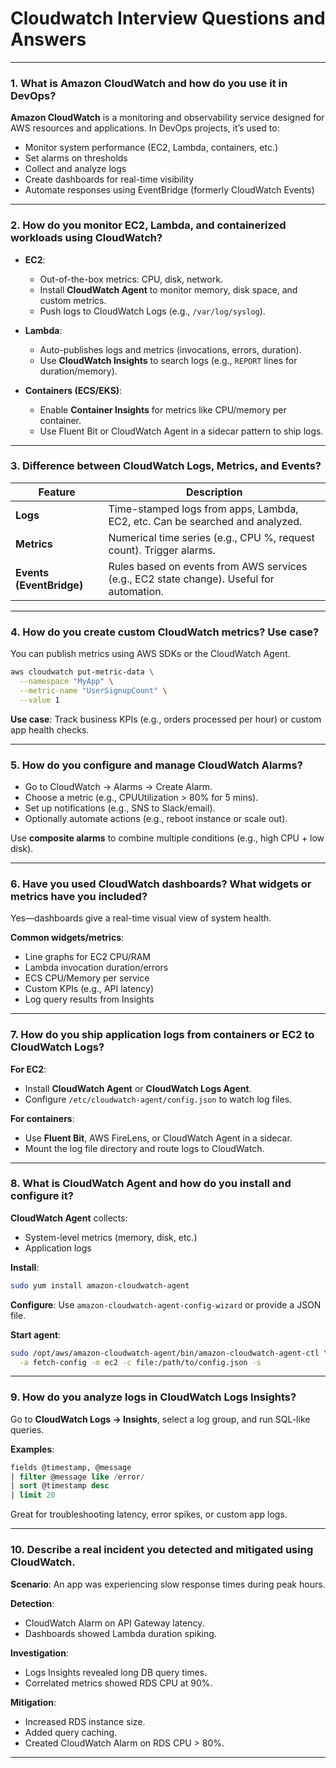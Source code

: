 #  Cloudwatch Interview Questions and Answers

---

### **1. What is Amazon CloudWatch and how do you use it in DevOps?**

**Amazon CloudWatch** is a monitoring and observability service designed for AWS resources and applications. In DevOps projects, it’s used to:
- Monitor system performance (EC2, Lambda, containers, etc.)
- Set alarms on thresholds
- Collect and analyze logs
- Create dashboards for real-time visibility
- Automate responses using EventBridge (formerly CloudWatch Events)

---

### **2. How do you monitor EC2, Lambda, and containerized workloads using CloudWatch?**

- **EC2**: 
  - Out-of-the-box metrics: CPU, disk, network.
  - Install **CloudWatch Agent** to monitor memory, disk space, and custom metrics.
  - Push logs to CloudWatch Logs (e.g., `/var/log/syslog`).

- **Lambda**: 
  - Auto-publishes logs and metrics (invocations, errors, duration).
  - Use **CloudWatch Insights** to search logs (e.g., `REPORT` lines for duration/memory).

- **Containers (ECS/EKS)**:
  - Enable **Container Insights** for metrics like CPU/memory per container.
  - Use Fluent Bit or CloudWatch Agent in a sidecar pattern to ship logs.

---

### **3. Difference between CloudWatch Logs, Metrics, and Events?**

| Feature | Description |
|--------|-------------|
| **Logs** | Time-stamped logs from apps, Lambda, EC2, etc. Can be searched and analyzed. |
| **Metrics** | Numerical time series (e.g., CPU %, request count). Trigger alarms. |
| **Events (EventBridge)** | Rules based on events from AWS services (e.g., EC2 state change). Useful for automation. |

---

### **4. How do you create custom CloudWatch metrics? Use case?**

You can publish metrics using AWS SDKs or the CloudWatch Agent.

```bash
aws cloudwatch put-metric-data \
  --namespace "MyApp" \
  --metric-name "UserSignupCount" \
  --value 1
```

**Use case**: Track business KPIs (e.g., orders processed per hour) or custom app health checks.

---

### **5. How do you configure and manage CloudWatch Alarms?**

- Go to CloudWatch → Alarms → Create Alarm.
- Choose a metric (e.g., CPUUtilization > 80% for 5 mins).
- Set up notifications (e.g., SNS to Slack/email).
- Optionally automate actions (e.g., reboot instance or scale out).

Use **composite alarms** to combine multiple conditions (e.g., high CPU + low disk).

---

### **6. Have you used CloudWatch dashboards? What widgets or metrics have you included?**

Yes—dashboards give a real-time visual view of system health.

**Common widgets/metrics**:
- Line graphs for EC2 CPU/RAM
- Lambda invocation duration/errors
- ECS CPU/Memory per service
- Custom KPIs (e.g., API latency)
- Log query results from Insights

---

### **7. How do you ship application logs from containers or EC2 to CloudWatch Logs?**

**For EC2**:
- Install **CloudWatch Agent** or **CloudWatch Logs Agent**.
- Configure `/etc/cloudwatch-agent/config.json` to watch log files.

**For containers**:
- Use **Fluent Bit**, AWS FireLens, or CloudWatch Agent in a sidecar.
- Mount the log file directory and route logs to CloudWatch.

---

### **8. What is CloudWatch Agent and how do you install and configure it?**

**CloudWatch Agent** collects:
- System-level metrics (memory, disk, etc.)
- Application logs

**Install**:
```bash
sudo yum install amazon-cloudwatch-agent
```

**Configure**:
Use `amazon-cloudwatch-agent-config-wizard` or provide a JSON file.

**Start agent**:
```bash
sudo /opt/aws/amazon-cloudwatch-agent/bin/amazon-cloudwatch-agent-ctl \
  -a fetch-config -m ec2 -c file:/path/to/config.json -s
```

---

### **9. How do you analyze logs in CloudWatch Logs Insights?**

Go to **CloudWatch Logs → Insights**, select a log group, and run SQL-like queries.

**Examples**:
```sql
fields @timestamp, @message
| filter @message like /error/
| sort @timestamp desc
| limit 20
```

Great for troubleshooting latency, error spikes, or custom app logs.

---

### **10. Describe a real incident you detected and mitigated using CloudWatch.**

**Scenario**: An app was experiencing slow response times during peak hours.

**Detection**:
- CloudWatch Alarm on API Gateway latency.
- Dashboards showed Lambda duration spiking.

**Investigation**:
- Logs Insights revealed long DB query times.
- Correlated metrics showed RDS CPU at 90%.

**Mitigation**:
- Increased RDS instance size.
- Added query caching.
- Created CloudWatch Alarm on RDS CPU > 80%.

---